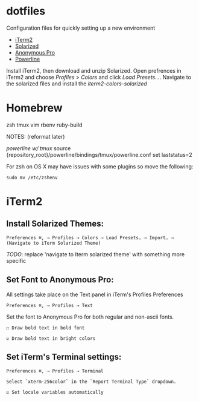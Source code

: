 dotfiles
========

Configuration files for quickly setting up a new environment



* [iTerm2](http://www.iterm2.com/#/section/home)
* [Solarized](http://ethanschoonover.com/solarized/files/solarized.zip)
* [Anonymous Pro](http://www.marksimonson.com/fonts/view/anonymous-pro)
* [Powerline](https://github.com/Lokaltog/powerline)
 
Install iTerm2, then download and unzip Solarized. Open prefrences in iTerm2 and choose _Profiles_ > _Colors_ and click _Load Presets..._. Navigate to the solarized files and install the _iterm2-colors-solarized_

# Homebrew

zsh
tmux
vim
rbenv
ruby-build

NOTES: (reformat later)

*powerline w/ tmux*
source {repository_root}/powerline/bindings/tmux/powerline.conf
set laststatus=2

For zsh on OS X may have issues with some plugins so move the following:

    sudo mv /etc/zshenv

# iTerm2

## Install Solarized Themes:

    Preferences ⌘, ⇢ Profiles ⇢ Colors ⇢ Load Presets… ⇢ Import… ⇢ (Navigate to iTerm Solarized Theme)

*TODO*: replace 'navigate to Iterm solarized theme' with something more specific

## Set Font to Anonymous Pro:

All settings take place on the Text panel in iTerm's Profiles Preferences

    Preferences ⌘, ⇢ Profiles ⇢ Text
    
Set the font to Anonymous Pro for both regular and non-ascii fonts.

    ☐ Draw bold text in bold font

    ☑︎ Draw bold text in bright colors

## Set iTerm's Terminal settings:

    Preferences ⌘, ⇢ Profiles ⇢ Terminal
    
    Select `xterm-256color` in the `Report Terminal Type` dropdown.

    ☑︎ Set locale variables automatically
    
